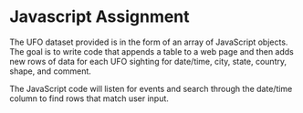 # Javascript Assignment
The UFO dataset provided is in the form of an array of JavaScript objects.
The goal is to write code that appends a table to a web page and then adds new rows of data for each UFO sighting for date/time, city, state, country, shape, and comment.

The JavaScript code will listen for events and search through the date/time column to find rows that match user input.